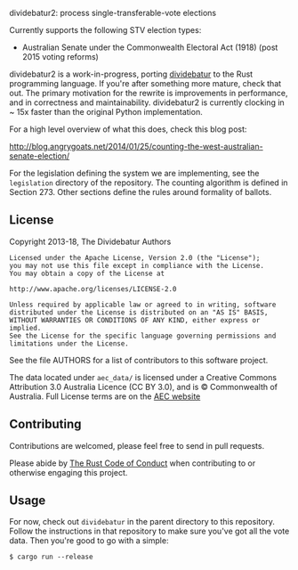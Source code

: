 dividebatur2: process single-transferable-vote elections

Currently supports the following STV election types:

 - Australian Senate under the Commonwealth Electoral Act (1918) (post 2015 voting reforms)

dividebatur2 is a work-in-progress, porting [dividebatur](https://github.com/grahame/dividebatur) to the Rust 
programming language. If you're after something more mature, check that out. The primary motivation for the
rewrite is improvements in performance, and in correctness and maintainability. dividebatur2 is currently
clocking in ~ 15x faster than the original Python implementation.

For a high level overview of what this does, check this blog post:

http://blog.angrygoats.net/2014/01/25/counting-the-west-australian-senate-election/

For the legislation defining the system we are implementing, see the `legislation` directory of the repository.
The counting algorithm is defined in Section 273. Other sections define the rules around formality of ballots.

## License

Copyright 2013-18, The Dividebatur Authors

    Licensed under the Apache License, Version 2.0 (the "License");
    you may not use this file except in compliance with the License.
    You may obtain a copy of the License at

    http://www.apache.org/licenses/LICENSE-2.0

    Unless required by applicable law or agreed to in writing, software
    distributed under the License is distributed on an "AS IS" BASIS,
    WITHOUT WARRANTIES OR CONDITIONS OF ANY KIND, either express or implied.
    See the License for the specific language governing permissions and
    limitations under the License.

See the file AUTHORS for a list of contributors to this software project.

The data located under `aec_data/` is licensed under a 
Creative Commons Attribution 3.0 Australia Licence (CC BY 3.0), and is 
© Commonwealth of Australia. Full License terms are on the
[AEC website](http://aec.gov.au/footer/Copyright.htm)

## Contributing

Contributions are welcomed, please feel free to send in pull requests.

Please abide by [The Rust Code of Conduct](https://www.rust-lang.org/en-US/conduct.html)
when contributing to or otherwise engaging this project.

## Usage

For now, check out `dividebatur` in the parent directory to this repository. Follow the
instructions in that repository to make sure you've got all the vote data. Then you're
good to go with a simple:

```
$ cargo run --release
```
